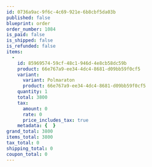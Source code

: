 ```yaml
---
id: 0736a9ac-9f6c-4c69-921e-6b8cbf5da03b
published: false
blueprint: order
order_number: 1084
is_paid: false
is_shipped: false
is_refunded: false
items:
  -
    id: 85969574-59cf-48c1-946d-4e8cb58dc59b
    product: 66e767a9-ee34-4dc4-8681-d09bb59f0cf5
    variant:
      variant: Polmaraton
      product: 66e767a9-ee34-4dc4-8681-d09bb59f0cf5
    quantity: 1
    total: 3800
    tax:
      amount: 0
      rate: 0
      price_includes_tax: true
    metadata: {  }
grand_total: 3800
items_total: 3800
tax_total: 0
shipping_total: 0
coupon_total: 0
---
```

